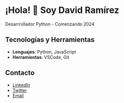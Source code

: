 # ¡Hola! 👋 Soy David Ramírez



Desarrrollador Python - Comenzando  2024

## Tecnologías y Herramientas
- **Lenguajes**:  Python, JavaScript
- **Herramientas**: VSCode, Git


## Contacto
- [LinkedIn](https://www.linkedin.com/in/juanperez)
- [Twitter](https://twitter.com/juanperez)
- [Email](mailto:juanperez@example.com)

<!--
**code1608/code1608** is a ✨ _special_ ✨ repository because its `README.md` (this file) appears on your GitHub profile.

Here are some ideas to get you started:

- 🔭 I’m currently working on ...
- 🌱 I’m currently learning ...
- 👯 I’m looking to collaborate on ...
- 🤔 I’m looking for help with ...
- 💬 Ask me about ...
- 📫 How to reach me: ...
- 😄 Pronouns: ...
- ⚡ Fun fact: ...
-->

